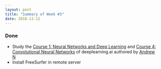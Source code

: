 ```yaml
---
layout: post
title: "Summary of Week #3"
date: 2018-11-12
---
```


### Done
* Study the [Course 1: Neural Networks and Deep Learning](https://www.coursera.org/learn/neural-networks-deep-learning?specialization=deep-learning) and [Course 4: Convolutional Neural Networks](https://www.coursera.org/learn/convolutional-neural-networks?specialization=deep-learning) of deeplearning.ai authored by [Andrew N](https://www.andrewng.org/)
* Install FreeSurfer in remote server
